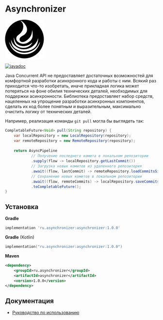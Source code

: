 # Asynchronizer

![Asynchronizer](logo-128.png)

[![javadoc][asynchronizer-javadoc-badge]][asynchronizer-javadoc-page]

Java Concurrent API не предоставляет достаточных возможностей для комфортной разработки
асинхронного кода и работы с ним. Всякий раз приходится что-то изобретать, иначе прикладная
логика может потеряться на фоне обилия технических деталей, необходимых для поддержки асинхронности.
Библиотека предоставляет набор средств, нацеленных на упрощение разработки асинхронных компонентов,
сделать их код более понятным и выразительным, максимально очистить логику от технических деталей.

Например, реализация команды `git pull` могла бы выглядеть так:

```java
CompletableFuture<Void> pull(String repository) {
    var localRepository = new LocalRepository(repository);
    var remoteRepository = new RemoteRepository(repository);

    return AsyncPipeline
            // Получение последнего комита в локальном репозитории
            .supply(flow -> localRepository.getLastCommit())
            // Загрузка новых комитов из удаленного репозитория
            .await((flow, lastCommit) -> remoteRepository.loadCommitsSince(lastCommit))
            // Сохранение новых комитов в локальном репозитории
            .await((flow, remoteCommits) -> localRepository.saveCommits(remoteCommits))
            .toCompletableFuture();
}
```

## Установка

**Gradle**
```groovy
implementation 'ru.asynchronizer:asynchronizer:1.0.0'
```

**Gradle** (Kotlin)
```kotlin
implementation("ru.asynchronizer:asynchronizer:1.0.0")
```

**Maven**
```xml
<dependency>
    <groupId>ru.asynchronizer</groupId>
    <artifactId>asynchronizer</artifactId>
    <version>1.0.0</version>
</dependency>
```

## Документация

* [Руководство по использованию](docs/README.ru.md)

[asynchronizer-javadoc-badge]: https://javadoc.io/badge2/ru.asynchronizer/asynchronizer/javadoc.svg
[asynchronizer-javadoc-page]: https://javadoc.io/doc/ru.asynchronizer/asynchronizer
